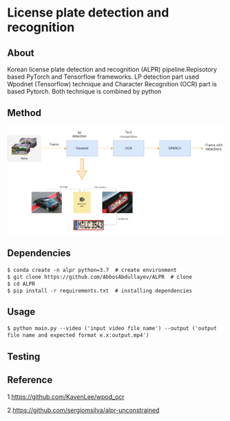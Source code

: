 # License plate detection and recognition #
## About ##
 Korean  license plate detection and recognition (ALPR) pipeline.Repisotory based PyTorch and Tensorflow frameworks.
 LP detection part used Wpodnet (Tensorflow) technique and Character Recognition (OCR) part is based Pytorch. Both technique is combined by python    
## Method ##
![](algorithm.png)

## Dependencies ##
```
$ conda create -n alpr python=3.7  # create environment
$ git clone https://github.com/AbbosAbdullayev/ALPR  # clone
$ cd ALPR 
$ pip install -r requirements.txt  # installing dependencies
```
## Usage ##
```
$ python main.py --video ('input video file name') --output ('output file name and expected format e.x:output.mp4')
```
## Testing ##

## Reference ##
1.https://github.com/KavenLee/wpod_ocr

2.https://github.com/sergiomsilva/alpr-unconstrained
